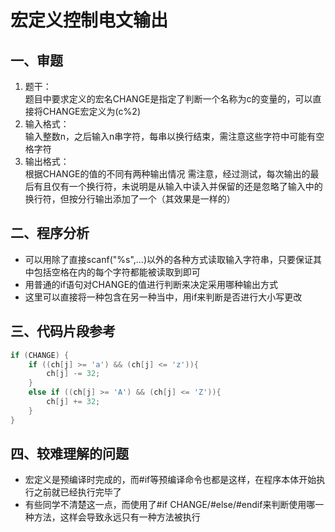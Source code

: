 # 宏定义控制电文输出

## 一、审题

1. 题干：  
    题目中要求定义的宏名CHANGE是指定了判断一个名称为c的变量的，可以直接将CHANGE宏定义为(c%2)
2. 输入格式：  
    输入整数n，之后输入n串字符，每串以换行结束，需注意这些字符中可能有空格字符
3. 输出格式：  
    根据CHANGE的值的不同有两种输出情况
    需注意，经过测试，每次输出的最后有且仅有一个换行符，未说明是从输入中读入并保留的还是忽略了输入中的换行符，但按分行输出添加了一个（其效果是一样的）

## 二、程序分析

+ 可以用除了直接scanf("%s",...)以外的各种方式读取输入字符串，只要保证其中包括空格在内的每个字符都能被读取到即可
+ 用普通的if语句对CHANGE的值进行判断来决定采用哪种输出方式
+ 这里可以直接将一种包含在另一种当中，用if来判断是否进行大小写更改

## 三、代码片段参考

```C
if (CHANGE) {
    if ((ch[j] >= 'a') && (ch[j] <= 'z')){
        ch[j] -= 32;
    }
    else if ((ch[j] >= 'A') && (ch[j] <= 'Z')){
        ch[j] += 32;
    }
}
```

## 四、较难理解的问题

+ 宏定义是预编译时完成的，而#if等预编译命令也都是这样，在程序本体开始执行之前就已经执行完毕了
+ 有些同学不清楚这一点，而使用了#if CHANGE/#else/#endif来判断使用哪一种方法，这样会导致永远只有一种方法被执行